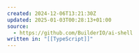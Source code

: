 ```yaml
---
created: 2024-12-06T13:21:30Z
updated: 2025-01-03T00:28:13+01:00
source:
  - https://github.com/BuilderIO/ai-shell
written in: "[[TypeScript]]"
---
```

